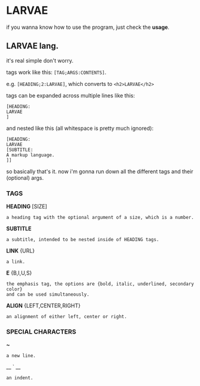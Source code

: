 LARVAE
======

if you wanna know how to use the program, just check the __usage__.

LARVAE lang.
------------

it's real simple don't worry.

tags work like this: `[TAG;ARGS:CONTENTS]`.

e.g. `[HEADING;2:LARVAE]`, which converts to `<h2>LARVAE</h2>`

tags can be expanded across multiple lines like this:

```
[HEADING:
LARVAE
]
```

and nested like this (all whitespace is pretty much ignored):

```
[HEADING:
LARVAE
[SUBTITLE:
A markup language.
]]
```

so basically that's it. now i'm gonna run down all the different tags and their (optional) args.

### TAGS
__HEADING__ [SIZE]

    a heading tag with the optional argument of a size, which is a number.

__SUBTITLE__
    
    a subtitle, intended to be nested inside of HEADING tags.

__LINK__ {URL}
    
    a link.

__E__ {B,I,U,S}
    
    the emphasis tag, the options are {bold, italic, underlined, secondary color}
    and can be used simultaneously.

__ALIGN__ {LEFT,CENTER,RIGHT}
    
    an alignment of either left, center or right.

### SPECIAL CHARACTERS

__~__
    
    a new line.

__ \` __
    
    an indent.
